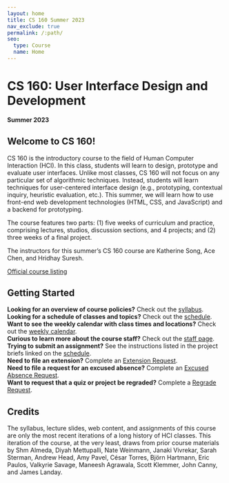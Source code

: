 ```yaml
---
layout: home
title: CS 160 Summer 2023
nav_exclude: true
permalink: /:path/
seo:
  type: Course
  name: Home
---
```


# CS 160: User Interface Design and Development
**Summer 2023**

## Welcome to CS 160!
CS 160 is the introductory course to the field of Human Computer Interaction (HCI). In this class, students will learn to design, prototype and evaluate user interfaces. Unlike most classes, CS 160 will not focus on any particular set of algorithmic techniques. Instead, students will learn techniques for user-centered interface design (e.g., prototyping, contextual inquiry, heuristic evaluation, etc.). This summer, we will learn how to use front-end web development technologies (HTML, CSS, and JavaScript) and a backend for prototyping.

The course features two parts: (1) five weeks of curriculum and practice, comprising lectures, studios, discussion sections, and 4 projects; and (2) three weeks of a final project.

The instructors for this summer’s CS 160 course are Katherine Song, Ace Chen, and Hridhay Suresh. 

[Official course listing](https://classes.berkeley.edu/content/2023-summer-compsci-160-001-lec-001)   

## Getting Started

**Looking for an overview of course policies?** Check out the [syllabus](./syllabus).  
**Looking for a schedule of classes and topics?** Check out the [schedule](./schedule).  
**Want to see the weekly calendar with class times and locations?** Check out the [weekly calendar](./weekly).  
**Curious to learn more about the course staff?** Check out the [staff page](./staff).  
**Trying to submit an assignment?** See the instructions listed in the project briefs linked on the [schedule](./schedule).  
**Need to file an extension?** Complete an [Extension Request](https://docs.google.com/forms/d/e/1FAIpQLScQXEIBV7eZHYYihUmsK5C1eVPmt9lze5hp2UZ8wEZzgVPAGQ/viewform).  
**Need to file a request for an excused absence?** Complete an [Excused Absence Request](https://docs.google.com/forms/d/e/1FAIpQLSc1Cu9lOdId3kL48Y8fbfAhaGPYJ-YvQl42NlirfLInUAyW9A/viewform).  
**Want to request that a quiz or project be regraded?** Complete a [Regrade Request](https://docs.google.com/forms/d/e/1FAIpQLScepeTAfC3OZ6Kv9eGezeeHVt9u2LXlZLAUYzYgfYFhn9k2HA/viewform).  

<!---
##### Note: Topics and readings may change slightly. Links to slides and studio materials, as well as any recordings, will be posted after the class they are introduced.

{% for module in site.modules %}
{{ module }}
{% endfor %}
-->

## Credits

The syllabus, lecture slides, web content, and assignments of this course are only the most recent iterations of a long history of HCI classes. This iteration of the course, at the very least, draws from prior course materials by Shm Almeda, Diyah Mettupalli, Nate Weinmann, Janaki Vivrekar, Sarah Sterman, Andrew Head, Amy Pavel, César Torres, Björn Hartmann, Eric Paulos, Valkyrie Savage, Maneesh Agrawala, Scott Klemmer, John Canny, and James Landay.
